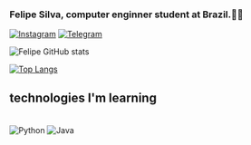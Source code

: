 

### Felipe Silva, computer enginner student at Brazil.👨‍💻

[![Instagram](https://img.shields.io/badge/Instagram-E4405F?style=for-the-badge&logo=instagram&logoColor=white)](https://www.instagram.com/luis.silvareal77/)
[![Telegram](https://img.shields.io/badge/Telegram-2CA5E0?style=for-the-badge&logo=telegram&logoColor=white)](https://t.me/@FelipeSilva47)

![Felipe GitHub stats](https://github-readme-stats.vercel.app/api?username=felipe-py&show_icons=true&theme=dark)

[![Top Langs](https://github-readme-stats.vercel.app/api/top-langs/?username=felipe-py&layout=donut-vertical)](https://github.com/felipe-py/github-readme-stats)

## technologies I'm learning
<div style="display: inline_block"><br/>
    <img align="center" alt="Python" src="https://img.shields.io/badge/Python-3776AB?style=for-the-badge&logo=python&logoColor=white" />
    <img align="center" alt="Java" src="https://img.shields.io/badge/Java-ED8B00?style=for-the-badge&logo=openjdk&logoColor=white" />
</div><br/>

